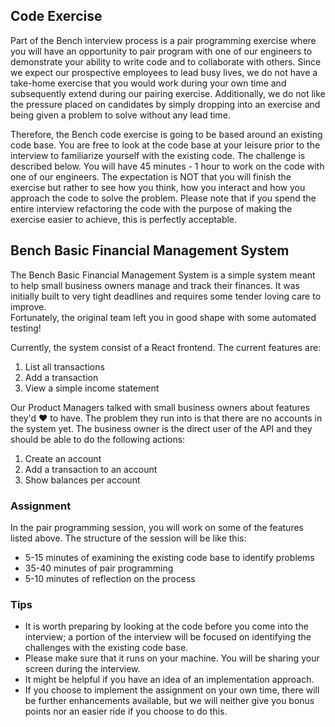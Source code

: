 ## Code Exercise

Part of the Bench interview process is a pair programming exercise where you will have an opportunity to pair program with one of our engineers to demonstrate your ability to write code and to collaborate with others. Since we expect our prospective employees to lead busy lives, we do not have a take-home exercise that you would work during your own time and subsequently extend during our pairing exercise. Additionally, we do not like the pressure placed on candidates by simply dropping into an exercise and being given a problem to solve without any lead time.

Therefore, the Bench code exercise is going to be based around an existing code base. You are free to look at the code base at your leisure prior to the interview to familiarize yourself with the existing code. The challenge is described below. You will have 45 minutes - 1 hour to work on the code with one of our engineers. The expectation is NOT that you will finish the exercise but rather to see how you think, how you interact and how you approach the code to solve the problem. Please note that if you spend the entire interview refactoring the code with the purpose of making the exercise easier to achieve, this is perfectly acceptable.

## Bench Basic Financial Management System

The Bench Basic Financial Management System is a simple system meant to help small business owners manage and track their finances. It was initially built to very tight deadlines and requires some tender loving care to improve.  
Fortunately, the original team left you in good shape with some automated testing!

Currently, the system consist of a React frontend. The current features are:

1. List all transactions
2. Add a transaction
3. View a simple income statement

Our Product Managers talked with small business owners about features they'd ❤ to have. The problem they run into is that there are no accounts in the system yet. The business owner is the direct user of the API and they should be able to do the following actions:

1. Create an account
2. Add a transaction to an account
3. Show balances per account

### Assignment

In the pair programming session, you will work on some of the features listed above. The structure of the session will be like this:

- 5-15 minutes of examining the existing code base to identify problems
- 35-40 minutes of pair programming
- 5-10 minutes of reflection on the process

### Tips

- It is worth preparing by looking at the code before you come into the interview; a portion of the interview will be focused on identifying the challenges with the existing code base.
- Please make sure that it runs on your machine. You will be sharing your screen during the interview.
- It might be helpful if you have an idea of an implementation approach.
- If you choose to implement the assignment on your own time, there will be further enhancements available, but we will neither give you bonus points nor an easier ride if you choose to do this.
